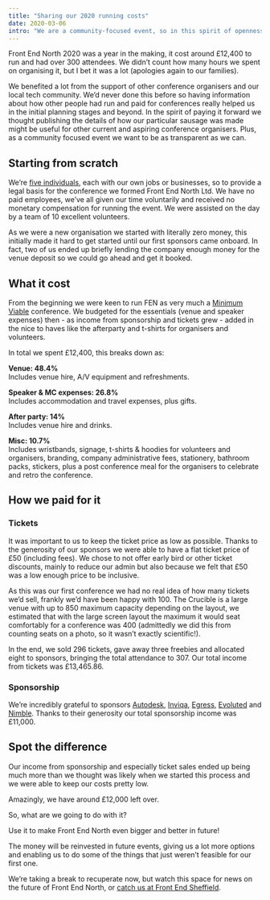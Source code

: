 ```yaml
---
title: "Sharing our 2020 running costs"
date: 2020-03-06
intro: "We are a community-focused event, so in this spirit of openness we wanted to share our running costs publicly."
---
```

Front End North 2020 was a year in the making, it cost around £12,400 to run and had over 300 attendees. We didn’t count how many hours we spent on organising it, but I bet it was a lot (apologies again to our families).

We benefited a lot from the support of other conference organisers and our local tech community. We’d never done this before so having information about how other people had run and paid for conferences really helped us in the initial planning stages and beyond. In the spirit of paying it forward we thought publishing the details of how our particular sausage was made might be useful for other current and aspiring conference organisers. Plus, as a community focused event we want to be as transparent as we can.

## Starting from scratch

We’re [five individuals](https://frontendnorth.com/blog/2019/10/rebooting-front-end-north/), each with our own jobs or businesses, so to provide a legal basis for the conference we formed Front End North Ltd. We have no paid employees, we’ve all given our time voluntarily and received no monetary compensation for running the event. We were assisted on the day by a team of 10 excellent volunteers.

As we were a new organisation we started with literally zero money, this initially made it hard to get started until our first sponsors came onboard. In fact, two of us ended up briefly lending the company enough money for the venue deposit so we could go ahead and get it booked.

## What it cost

From the beginning we were keen to run FEN as very much a [Minimum Viable](https://en.wikipedia.org/wiki/Minimum_viable_product) conference. We budgeted for the essentials (venue and speaker expenses) then - as income from sponsorship and tickets grew - added in the nice to haves like the afterparty and t-shirts for organisers and volunteers.

In total we spent £12,400, this breaks down as:

**Venue: 48.4%**  
Includes venue hire, A/V equipment and refreshments.

**Speaker & MC expenses: 26.8%**  
Includes accommodation and travel expenses, plus gifts.

**After party: 14%**  
Includes venue hire and drinks.

**Misc: 10.7%**  
Includes wristbands, signage, t-shirts & hoodies for volunteers and organisers, branding, company administrative fees, stationery, bathroom packs, stickers, plus a post conference meal for the organisers to celebrate and retro the conference.

## How we paid for it 

### Tickets

It was important to us to keep the ticket price as low as possible. Thanks to the generosity of our sponsors we were able to have a flat ticket price of £50 (including fees). We chose to not offer early bird or other ticket discounts, mainly to reduce our admin but also because we felt that £50 was a low enough price to be inclusive.

As this was our first conference we had no real idea of how many tickets we’d sell, frankly we’d have been happy with 100. The Crucible is a large venue with up to 850 maximum capacity depending on the layout, we estimated that with the large screen layout the maximum it would seat comfortably for a conference was 400 (admittedly we did this from counting seats on a photo, so it wasn’t exactly scientific!).

In the end, we sold 296 tickets, gave away three freebies and allocated eight to sponsors, bringing the total attendance to 307. Our total income from tickets was £13,465.86.

### Sponsorship

We’re incredibly grateful to sponsors [Autodesk](https://autodesk.co.uk/), [Inviqa](https://inviqa.com/), [Egress](https://www.egress.com/), [Evoluted](https://www.evoluted.net/web-development) and [Nimble](http://www.nimbleapproach.com/). Thanks to their generosity our total sponsorship income was £11,000.

## Spot the difference
Our income from sponsorship and especially ticket sales ended up being much more than we thought was likely when we started this process and we were able to keep our costs pretty low. 

Amazingly, we have around £12,000 left over.

So, what are we going to do with it? 

Use it to make Front End North even bigger and better in future!

The money will be reinvested in future events, giving us a lot more options and enabling us to do some of the things that just weren’t feasible for our first one.

We’re taking a break to recuperate now, but watch this space for news on the future of Front End North, or [catch us at Front End Sheffield](https://www.meetup.com/Front-End-Sheffield/).
